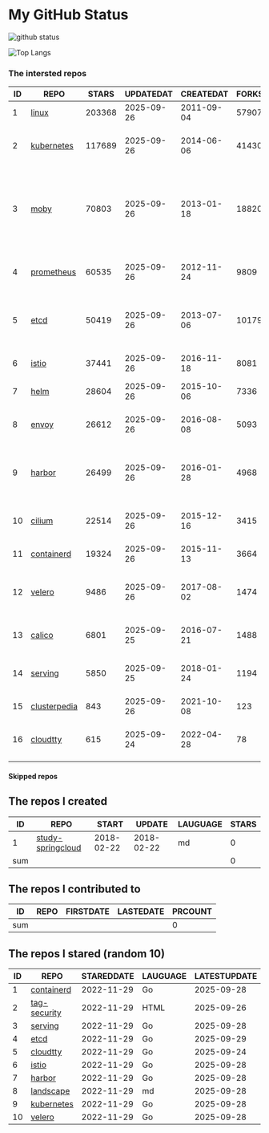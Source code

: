 # My GitHub Status

<img src="https://github-readme-stats-1.yihong0618.vercel.app/api?username=daoqingniu&show_icons=true&&&hide_title=true&count_private=true" alt="github status" />

![Top Langs](https://github-readme-stats-1.yihong0618.vercel.app/api/top-langs/?username=daoqingniu&layout=compact)

<!--START_SECTION:github_repos-->
### The intersted repos
| ID |                              REPO                               | STARS  | UPDATEDAT  | CREATEDAT  | FORKSCOUNT |                                                DESCRIPTIONS                                                |
|----|-----------------------------------------------------------------|--------|------------|------------|------------|------------------------------------------------------------------------------------------------------------|
|  1 | [linux](https://github.com/torvalds/linux)                      | 203368 | 2025-09-26 | 2011-09-04 |      57907 | Linux kernel source tree                                                                                   |
|  2 | [kubernetes](https://github.com/kubernetes/kubernetes)          | 117689 | 2025-09-26 | 2014-06-06 |      41430 | Production-Grade Container Scheduling and Management                                                       |
|  3 | [moby](https://github.com/moby/moby)                            |  70803 | 2025-09-26 | 2013-01-18 |      18820 | The Moby Project - a collaborative project for the container ecosystem to assemble container-based systems |
|  4 | [prometheus](https://github.com/prometheus/prometheus)          |  60535 | 2025-09-26 | 2012-11-24 |       9809 | The Prometheus monitoring system and time series database.                                                 |
|  5 | [etcd](https://github.com/etcd-io/etcd)                         |  50419 | 2025-09-26 | 2013-07-06 |      10179 | Distributed reliable key-value store for the most critical data of a distributed system                    |
|  6 | [istio](https://github.com/istio/istio)                         |  37441 | 2025-09-26 | 2016-11-18 |       8081 | Connect, secure, control, and observe services.                                                            |
|  7 | [helm](https://github.com/helm/helm)                            |  28604 | 2025-09-26 | 2015-10-06 |       7336 | The Kubernetes Package Manager                                                                             |
|  8 | [envoy](https://github.com/envoyproxy/envoy)                    |  26612 | 2025-09-26 | 2016-08-08 |       5093 | Cloud-native high-performance edge/middle/service proxy                                                    |
|  9 | [harbor](https://github.com/goharbor/harbor)                    |  26499 | 2025-09-26 | 2016-01-28 |       4968 | An open source trusted cloud native registry project that stores, signs, and scans content.                |
| 10 | [cilium](https://github.com/cilium/cilium)                      |  22514 | 2025-09-26 | 2015-12-16 |       3415 | eBPF-based Networking, Security, and Observability                                                         |
| 11 | [containerd](https://github.com/containerd/containerd)          |  19324 | 2025-09-26 | 2015-11-13 |       3664 | An open and reliable container runtime                                                                     |
| 12 | [velero](https://github.com/vmware-tanzu/velero)                |   9486 | 2025-09-26 | 2017-08-02 |       1474 | Backup and migrate Kubernetes applications and their persistent volumes                                    |
| 13 | [calico](https://github.com/projectcalico/calico)               |   6801 | 2025-09-25 | 2016-07-21 |       1488 | Cloud native networking and network security                                                               |
| 14 | [serving](https://github.com/knative/serving)                   |   5850 | 2025-09-25 | 2018-01-24 |       1194 | Kubernetes-based, scale-to-zero, request-driven compute                                                    |
| 15 | [clusterpedia](https://github.com/clusterpedia-io/clusterpedia) |    843 | 2025-09-26 | 2021-10-08 |        123 | The Encyclopedia of Kubernetes clusters                                                                    |
| 16 | [cloudtty](https://github.com/cloudtty/cloudtty)                |    615 | 2025-09-24 | 2022-04-28 |         78 | A Friendly Kubernetes CloudShell (Web Terminal) !                                                          |



#### Skipped repos
<!--END_SECTION:github_repos-->

<!--START_SECTION:my_github-->
## The repos I created
| ID  |                                 REPO                                 |   START    |   UPDATE   | LAUGUAGE | STARS |
|-----|----------------------------------------------------------------------|------------|------------|----------|-------|
|   1 | [study-springcloud](https://github.com/daoqingniu/study-springcloud) | 2018-02-22 | 2018-02-22 | md       |     0 |
| sum |                                                                      |            |            |          |     0 |

## The repos I contributed to
| ID  | REPO | FIRSTDATE | LASTEDATE | PRCOUNT |
|-----|------|-----------|-----------|---------|
| sum |      |           |           |       0 |

## The repos I stared (random 10)
| ID |                          REPO                          | STAREDDATE | LAUGUAGE | LATESTUPDATE |
|----|--------------------------------------------------------|------------|----------|--------------|
|  1 | [containerd](https://github.com/containerd/containerd) | 2022-11-29 | Go       | 2025-09-28   |
|  2 | [tag-security](https://github.com/cncf/tag-security)   | 2022-11-29 | HTML     | 2025-09-26   |
|  3 | [serving](https://github.com/knative/serving)          | 2022-11-29 | Go       | 2025-09-28   |
|  4 | [etcd](https://github.com/etcd-io/etcd)                | 2022-11-29 | Go       | 2025-09-29   |
|  5 | [cloudtty](https://github.com/cloudtty/cloudtty)       | 2022-11-29 | Go       | 2025-09-24   |
|  6 | [istio](https://github.com/istio/istio)                | 2022-11-29 | Go       | 2025-09-28   |
|  7 | [harbor](https://github.com/goharbor/harbor)           | 2022-11-29 | Go       | 2025-09-28   |
|  8 | [landscape](https://github.com/cncf/landscape)         | 2022-11-29 | md       | 2025-09-28   |
|  9 | [kubernetes](https://github.com/kubernetes/kubernetes) | 2022-11-29 | Go       | 2025-09-28   |
| 10 | [velero](https://github.com/vmware-tanzu/velero)       | 2022-11-29 | Go       | 2025-09-28   |

<!--END_SECTION:my_github-->
